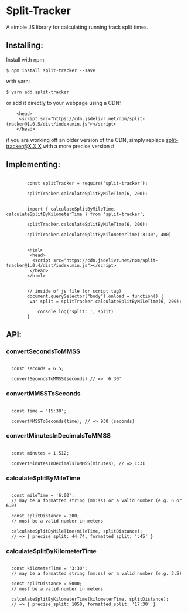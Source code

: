 # Split-Tracker
A simple JS library for calculating running track split times.

## Installing:

Install with npm:

```
$ npm install split-tracker --save
```

with yarn:
```
$ yarn add split-tracker
```

or add it directly to your webpage using a CDN:
```
	<head>
	 <script src="https://cdn.jsdelivr.net/npm/split-tracker@1.0.5/dist/index.min.js"></script>
	</head>
```

if you are working off an older version of the CDN, simply replace split-tracker@X.X.X with a more precise version #

## Implementing:

```

		const splitTracker = require('split-tracker');

		splitTracker.calculateSplitByMileTime(6, 200);

```

```

		import { calculateSplitByMileTime, calculateSplitByKilometerTime } from 'split-tracker';

		splitTracker.calculateSplitByMileTime(6, 200);

		splitTracker.calculateSplitByKilometerTime('3:30', 400)

```

```
	
		<html> 
		 <head>
		  <script src="https://cdn.jsdelivr.net/npm/split-tracker@1.0.4/dist/index.min.js"></script>
		 </head>
		</html>


		// inside of js file (or script tag)
		document.querySelector("body").onload = function() {
		 var split = splitTracker.calculateSplitByMileTime(6, 200);

			console.log('split: ', split)
		}

```

## API:

### convertSecondsToMMSS
```
  
  const seconds = 6.5; 

  convertSecondsToMMSS(seconds) // => '6:30'

```

### convertMMSSToSeconds
```
  
  const time = '15:30';

  convertMMSSToSeconds(time); // => 930 (seconds)

```

### convertMinutesInDecimalsToMMSS
```
  
  const minutes = 1.512;

  convertMinutesInDecimalsToMMSS(minutes); // => 1:31

```

### calculateSplitByMileTime
```
  
  const mileTime = '6:00'; 
  // may be a formatted string (mm:ss) or a valid number (e.g. 6 or 6.0)

  const splitDistance = 200; 
  // must be a valid number in meters

  calculateSplitByMileTime(mileTime, splitDistance); 
  // => { precise_split: 44.74, formatted_split: ':45' }

```

### calculateSplitByKilometerTime
```
  
  const kilometerTime = '3:30'; 
  // may be a formatted string (mm:ss) or a valid number (e.g. 3.5)

  const splitDistance = 5000; 
  // must be a valid number in meters

  calculateSplitByKilometerTime(kilometerTime, splitDistance); 
  // => { precise_split: 1050, formatted_split: '17:30' }

```

